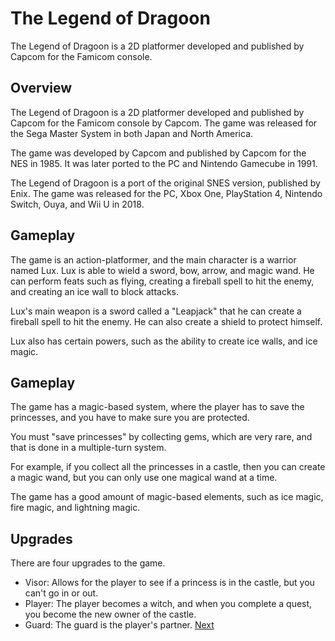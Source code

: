 # The Legend of Dragoon

The Legend of Dragoon is a 2D platformer developed and published by Capcom for the Famicom console.

## Overview

The Legend of Dragoon is a 2D platformer developed and published by Capcom for the Famicom console by Capcom. The game was released for the Sega Master System in both Japan and North America.

The game was developed by Capcom and published by Capcom for the NES in 1985. It was later ported to the PC and Nintendo Gamecube in 1991.

The Legend of Dragoon is a port of the original SNES version, published by Enix. The game was released for the PC, Xbox One, PlayStation 4, Nintendo Switch, Ouya, and Wii U in 2018.

## Gameplay

The game is an action-platformer, and the main character is a warrior named Lux. Lux is able to wield a sword, bow, arrow, and magic wand. He can perform feats such as flying, creating a fireball spell to hit the enemy, and creating an ice wall to block attacks.

Lux's main weapon is a sword called a "Leapjack" that he can create a fireball spell to hit the enemy. He can also create a shield to protect himself.

Lux also has certain powers, such as the ability to create ice walls, and ice magic.

## Gameplay

The game has a magic-based system, where the player has to save the princesses, and you have to make sure you are protected.

You must "save princesses" by collecting gems, which are very rare, and that is done in a multiple-turn system.

For example, if you collect all the princesses in a castle, then you can create a magic wand, but you can only use one magical wand at a time.

The game has a good amount of magic-based elements, such as ice magic, fire magic, and lightning magic.

## Upgrades

There are four upgrades to the game.

*   Visor: Allows for the player to see if a princess is in the castle, but you can't go in or out.
*   Player: The player becomes a witch, and when you complete a quest, you become the new owner of the castle.
*   Guard: The guard is the player's partner.
[Next](339.md)